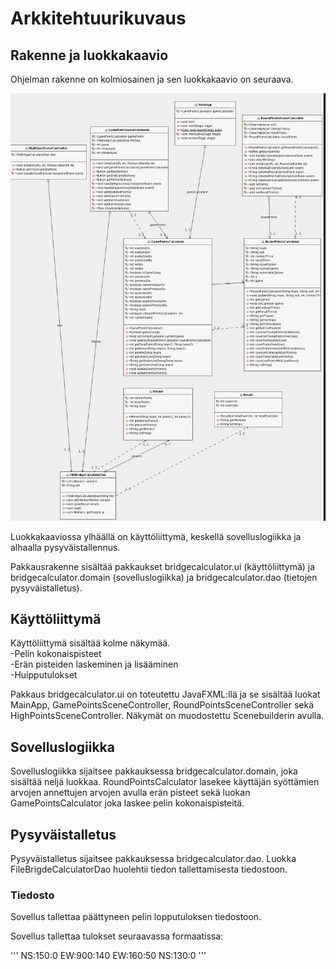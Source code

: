 # Arkkitehtuurikuvaus

## Rakenne ja luokkakaavio
Ohjelman rakenne on kolmiosainen ja sen luokkakaavio on seuraava.

![](https://github.com/sillameri/otm-harjoitustyo/blob/master/dokumentointi/kuvat/diagram1.png)

Luokkakaaviossa ylhäällä on käyttöliittymä, keskellä sovelluslogiikka ja alhaalla pysyväistallennus.    

Pakkausrakenne sisältää pakkaukset bridgecalculator.ui (käyttöliittymä) ja bridgecalculator.domain (sovelluslogiikka) ja bridgecalculator.dao (tietojen pysyväistalletus).


## Käyttöliittymä
 
Käyttöliittymä sisältää kolme näkymää.  
-Pelin kokonaispisteet   
-Erän pisteiden laskeminen ja lisääminen   
-Huipputulokset
 
Pakkaus bridgecalculator.ui on toteutettu JavaFXML:llä ja se sisältää luokat MainApp, GamePointsSceneController, RoundPointsSceneController sekä HighPointsSceneController. Näkymät on muodostettu Scenebuilderin avulla.

## Sovelluslogiikka

Sovelluslogiikka sijaitsee pakkauksessa bridgecalculator.domain, joka sisältää neljä luokkaa. RoundPointsCalculator lasekee käyttäjän syöttämien arvojen annettujen arvojen avulla erän pisteet sekä luokan GamePointsCalculator joka laskee pelin kokonaispisteitä.

## Pysyväistalletus

Pysyväistalletus sijaitsee pakkauksessa bridgecalculator.dao. Luokka FileBrigdeCalculatorDao huolehtii tiedon tallettamisesta tiedostoon.

### Tiedosto

Sovellus tallettaa päättyneen pelin lopputuloksen tiedostoon.

Sovellus tallettaa tulokset seuraavassa formaatissa:

'''
NS:150:0
EW:900:140
EW:160:50
NS:130:0
'''




